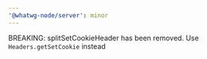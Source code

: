 ```yaml
---
'@whatwg-node/server': minor
---
```


BREAKING: splitSetCookieHeader has been removed. Use `Headers.getSetCookie` instead
